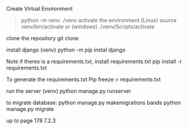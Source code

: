 Create Virtual Environment

> python -m venv ./venv
> activate the environment
> (Linux)
> source venv/bin/activate
> or (windows)
> ./venv/Scripts/activate

clone the repository
git clone <repository URL>

install django
(venv) python -m pip instal django

Note if theres is a requirements.txt, install requirements.txt
pip install -r requirements.txt

To generate the requirements.txt
Pip freeze > requirements.txt

run the server
(venv) python manage.py runserver

to migrate database:
python manage.py makemigrations bands
python manage.py migrate

up to page 178 7.2.3
